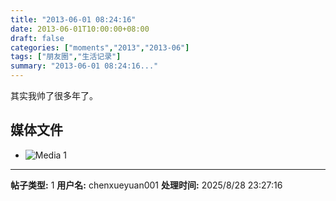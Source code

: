 ```yaml
---
title: "2013-06-01 08:24:16"
date: 2013-06-01T10:00:00+08:00
draft: false
categories: ["moments","2013","2013-06"]
tags: ["朋友圈","生活记录"]
summary: "2013-06-01 08:24:16..."
---
```


其实我帅了很多年了。

## 媒体文件

- ![Media 1](/Moments/photos/2013-06-01/201306010824160.jpg)

---

**帖子类型:** 1
**用户名:** chenxueyuan001
**处理时间:** 2025/8/28 23:27:16